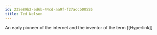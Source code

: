```yaml
---
id: 235e89b2-ed6b-44cd-aa9f-f27accb00555
title: Ted Nelson
---
```


An early pioneer of the internet and the inventor of the term [[Hyperlink]]

